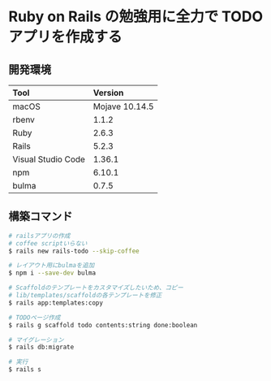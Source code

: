 # Ruby on Rails の勉強用に全力で TODO アプリを作成する

## 開発環境

| Tool               | Version        |
| :----------------- | :------------- |
| macOS              | Mojave 10.14.5 |
| rbenv              | 1.1.2          |
| Ruby               | 2.6.3          |
| Rails              | 5.2.3          |
| Visual Studio Code | 1.36.1         |
| npm                | 6.10.1         |
| bulma              | 0.7.5          |

## 構築コマンド

```bash
# railsアプリの作成
# coffee scriptいらない
$ rails new rails-todo --skip-coffee

# レイアウト用にbulmaを追加
$ npm i --save-dev bulma

# Scaffoldのテンプレートをカスタマイズしたいため、コピー
# lib/templates/scaffoldの各テンプレートを修正
$ rails app:templates:copy

# TODOページ作成
$ rails g scaffold todo contents:string done:boolean

# マイグレーション
$ rails db:migrate

# 実行
$ rails s
```
